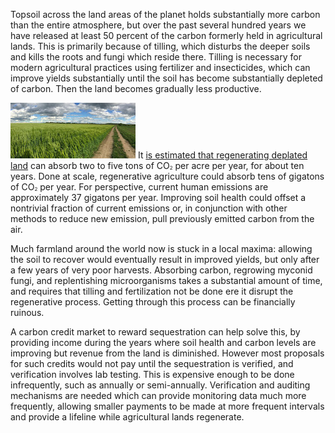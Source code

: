 Topsoil across the land areas of the planet holds substantially more carbon than the entire atmosphere, but over the past several hundred years we have released at least 50 percent of the carbon formerly held in agricultural lands. This is primarily because of tilling, which disturbs the deeper soils and kills the roots and fungi which reside there. Tilling is necessary for modern agricultural practices using fertilizer and insecticides, which can improve yields substantially until the soil has become substantially depleted of carbon. Then the land becomes gradually less productive.

[![image of farmland](images/agriculture.jpg)](https://pxhere.com/en/photo/460969)
It [is estimated that regenerating deplated land](https://www.drawdown.org/solutions/food/regenerative-agriculture) can absorb two to five tons of CO<span style="vertical-align: baseline; position: relative; top: 0.1em; font-size:8px;">2</span> per acre per year, for about ten years. Done at scale, regenerative agriculture could absorb tens of gigatons of CO<span style="vertical-align: baseline; position: relative; top: 0.1em; font-size:8px;">2</span> per year. For perspective, current human emissions are approximately 37 gigatons per year. Improving soil health could offset a nontrivial fraction of current emissions or, in conjunction with other methods to reduce new emission, pull previously emitted carbon from the air.

Much farmland around the world now is stuck in a local maxima: allowing the soil to recover would eventually result in improved yields, but only after a few years of very poor harvests. Absorbing carbon, regrowing myconid fungi, and replentishing microorganisms takes a substantial amount of time, and requires that tilling and fertilization not be done ere it disrupt the regenerative process. Getting through this process can be financially ruinous.

A carbon credit market to reward sequestration can help solve this, by providing income during the years where soil health and carbon levels are improving but revenue from the land is diminished. However most proposals for such credits would not pay until the sequestration is verified, and verification involves lab testing. This is expensive enough to be done infrequently, such as annually or semi-annually. Verification and auditing mechanisms are needed which can provide monitoring data much more frequently, allowing smaller payments to be made at more frequent intervals and provide a lifeline while agricultural lands regenerate.
